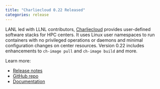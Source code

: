 ```yaml
---
title: "Charliecloud 0.22 Released"
categories: release
---
```


LANL led with LLNL contributors, [Charliecloud](https://github.com/hpc/charliecloud) provides user-defined software stacks for HPC centers. It uses Linux user namespaces to run containers with no privileged operations or daemons and minimal configuration changes on center resources. Version 0.22 includes enhancements to `ch-image pull` and `ch-image build` and more.

Learn more:
- [Release notes](https://github.com/hpc/charliecloud/releases/tag/v0.22)
- [GitHub repo](https://github.com/hpc/charliecloud)
- [Documentation](https://hpc.github.io/charliecloud)
